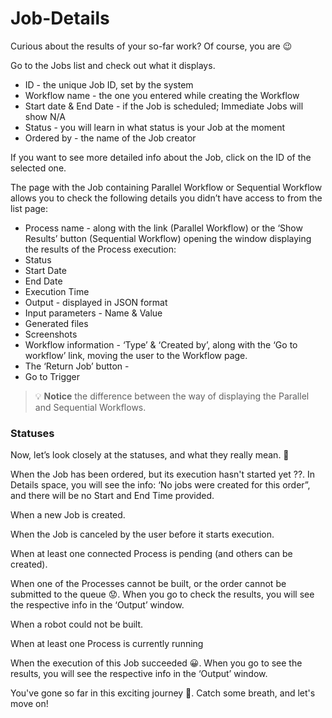 # Job-Details

Curious about the results of your so-far work? Of course, you are 😉

Go to the Jobs list and check out what it displays.
- ID - the unique Job ID, set by the system
- Workflow name - the one you entered while creating the Workflow
- Start date & End Date - if the Job is scheduled; Immediate Jobs will show N/A
- Status - you will learn in what status is your Job at the moment
- Ordered by - the name of the Job creator

If you want to see more detailed info about the Job, click on the ID of the selected one. 

The page with the Job containing Parallel Workflow or Sequential Workflow allows you to check the following details you didn’t have access to from the list page:
- Process name - along with the link (Parallel Workflow) or the ‘Show Results’ button (Sequential Workflow) opening the window displaying the results of the Process execution:
- Status
- Start Date
- End Date
- Execution Time
- Output - displayed in JSON format
- Input parameters - Name & Value
- Generated files 
- Screenshots
- Workflow information - ‘Type’ & ‘Created by’, along with the ‘Go to workflow’ link, moving the user to the Workflow page.
- The ‘Return Job’ button - 
- Go to Trigger

<!-- theme: info -->
>💡 **Notice** the difference between the way of displaying the Parallel and Sequential Workflows.

### Statuses
Now, let’s look closely at the statuses, and what they really mean. 👀


 When the Job has been ordered, but its execution hasn't started yet ??. In Details space, you will see the info: ‘No jobs were created for this order”, and there will be no Start and End Time provided. 

 When a new Job is created.

 When the Job is canceled by the user before it starts execution.

 When at least one connected Process is pending (and others can be created).

 When one of the Processes cannot be built, or the order cannot be submitted to the queue 😟. When you go to check the results, you will see the respective info in the ‘Output’ window. 

 When a robot could not be built.

  When at least one Process is currently running

 When the execution of this Job succeeded 😀. When you go to see the results, you will see the respective info in the ‘Output’ window.


You've gone so far in this exciting journey 👏. Catch some breath, and let's move on!